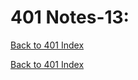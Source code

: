 # 401 Notes-13:
[Back to 401 Index](401-index.md)<br>


<!-- notes here -->


[Back to 401 Index](401-index.md)